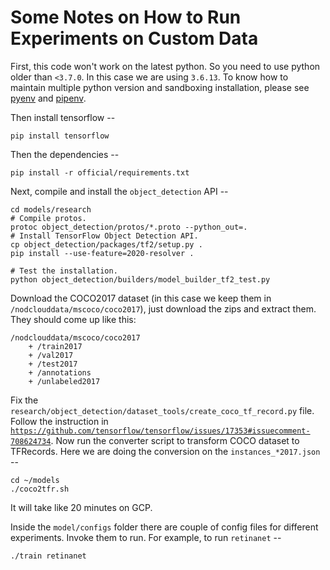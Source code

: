 # Some Notes on How to Run Experiments on Custom Data

First, this code won't work on the latest python. So you need to use python older than `<3.7.0`. In this case we are using `3.6.13`. To know how to maintain multiple python version and sandboxing installation, please see [pyenv]() and [pipenv](). 

Then install tensorflow -- 

```shell
pip install tensorflow
```

Then the dependencies --

```shell
pip install -r official/requirements.txt
```

Next, compile and install the `object_detection` API --

```shell
cd models/research
# Compile protos.
protoc object_detection/protos/*.proto --python_out=.
# Install TensorFlow Object Detection API.
cp object_detection/packages/tf2/setup.py .
pip install --use-feature=2020-resolver .
```

```
# Test the installation.
python object_detection/builders/model_builder_tf2_test.py
```

Download the COCO2017 dataset (in this case we keep them in `/nodclouddata/mscoco/coco2017`), just download the zips and extract them. They should come up like this:

```
/nodclouddata/mscoco/coco2017
    + /train2017
    + /val2017
    + /test2017
    + /annotations 
    + /unlabeled2017
```

Fix the `research/object_detection/dataset_tools/create_coco_tf_record.py` file. Follow the instruction in [`https://github.com/tensorflow/tensorflow/issues/17353#issuecomment-708624734`](https://github.com/tensorflow/tensorflow/issues/17353#issuecomment-708624734). Now run the converter script to transform COCO dataset to TFRecords. Here we are doing the conversion on the `instances_*2017.json` --

```
cd ~/models
./coco2tfr.sh
```

It will take like 20 minutes on GCP.

Inside the `model/configs` folder there are couple of config files for different experiments. Invoke them to run. For example, to run `retinanet` --

```shell
./train retinanet
```
